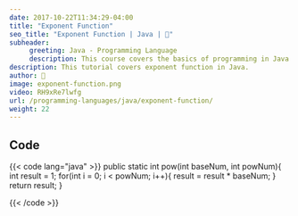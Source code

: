 ```yaml
---
date: 2017-10-22T11:34:29-04:00
title: "Exponent Function"
seo_title: "Exponent Function | Java | 🦒"
subheader:
     greeting: Java - Programming Language
     description: This course covers the basics of programming in Java. Work your way through the videos/articles and I'll teach you everything you need to know to start your programming journey!
description: This tutorial covers exponent function in Java.
author: 🦒
image: exponent-function.png
video: RH9xRe7lwfg
url: /programming-languages/java/exponent-function/
weight: 22
---
```


## Code

{{< code lang="java" >}}
public static int pow(int baseNum, int powNum){
     int result = 1;
     for(int i = 0; i < powNum; i++){
          result = result * baseNum;
     }
     return result;
}

{{< /code >}}
